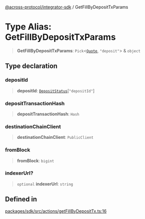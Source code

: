 [@across-protocol/integrator-sdk](../globals.md) / GetFillByDepositTxParams

# Type Alias: GetFillByDepositTxParams

> **GetFillByDepositTxParams**: `Pick`\<[`Quote`](Quote.md), `"deposit"`\> & `object`

## Type declaration

### depositId

> **depositId**: [`DepositStatus`](DepositStatus.md)\[`"depositId"`\]

### depositTransactionHash

> **depositTransactionHash**: `Hash`

### destinationChainClient

> **destinationChainClient**: `PublicClient`

### fromBlock

> **fromBlock**: `bigint`

### indexerUrl?

> `optional` **indexerUrl**: `string`

## Defined in

[packages/sdk/src/actions/getFillByDepositTx.ts:16](https://github.com/across-protocol/toolkit/blob/eee89a253938d54aa640eb34f40c2d714b9d031f/packages/sdk/src/actions/getFillByDepositTx.ts#L16)
